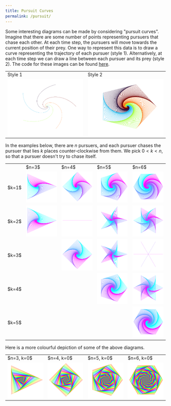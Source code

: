 ```yaml
---
title: Pursuit Curves
permalink: /pursuit/
---
```


Some interesting diagrams can be made by considering "pursuit curves". Imagine that there are some number of points representing pursuers that chase each other. At each time step, the pursuers will move towards the current position of their prey. One way to represent this data is to draw a curve representing the trajectory of each pursuer (style 1). Alternatively, at each time step we can draw a line between each pursuer and its prey (style 2). The code for these images can be found <a href='https://github.com/ibeach/ibeach.github.io/tree/master/code/pursuit'>here</a>.

<table>
<tr>
	<td>Style 1</td>
	<td>Style 2</td>
</tr>
<tr>
	<td><img src="\images\pursuit\pursuit_5_example2.png"></td>
	<td><img src="\images\pursuit\pursuit_5_example1.png"></td>
</tr>
</table>

In the examples below, there are $n$ pursuers, and each pursuer chases the pursuer that lies $k$ places counter-clockwise from them. We pick $0<k<n$, so that a pursuer doesn't try to chase itself. 

<table>
<tr>
	<td></td>
	<td>$n=3$</td>
	<td>$n=4$</td>
	<td>$n=5$</td>
	<td>$n=6$</td>
</tr>
<tr>
	<td>$k=1$</td>
	<td><img src="\images\pursuit\pursuit_3_1.png"></td>
	<td><img src="\images\pursuit\pursuit_4_1.png"></td>
	<td><img src="\images\pursuit\pursuit_5_1.png"></td>
	<td><img src="\images\pursuit\pursuit_6_1.png"></td>
</tr>
<tr>
	<td>$k=2$</td>
	<td><img src="\images\pursuit\pursuit_3_2.png"></td>
	<td><img src="\images\pursuit\pursuit_4_2.png"></td>
	<td><img src="\images\pursuit\pursuit_5_2.png"></td>
	<td><img src="\images\pursuit\pursuit_6_2.png"></td>
</tr>
<tr>
	<td>$k=3$</td>
	<td></td>
	<td><img src="\images\pursuit\pursuit_4_3.png"></td>
	<td><img src="\images\pursuit\pursuit_5_3.png"></td>
	<td><img src="\images\pursuit\pursuit_6_3.png"></td>
</tr>
<tr>
	<td>$k=4$</td>
	<td></td>
	<td></td>
	<td><img src="\images\pursuit\pursuit_5_4.png"></td>
	<td><img src="\images\pursuit\pursuit_6_4.png"></td>
</tr>
<tr>
	<td>$k=5$</td>
	<td></td>
	<td></td>
	<td></td>
	<td><img src="\images\pursuit\pursuit_6_5.png"></td>
</tr>

</table>

Here is a more colourful depiction of some of the above diagrams.

<table>
<tr>
	<td>$n=3, k=0$</td>
	<td>$n=4, k=0$</td>
	<td>$n=5, k=0$</td>
	<td>$n=6, k=0$</td>
</tr>
	<tr>
		<td><img src="\images\pursuit\pursuit_3_alt.png"></td>
		<td><img src="\images\pursuit\pursuit_4_alt.png"></td>
		<td><img src="\images\pursuit\pursuit_5_alt.png"></td>
		<td><img src="\images\pursuit\pursuit_6_alt.png"></td>
	</tr>
</table>

